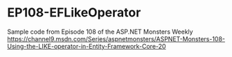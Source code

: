 # EP108-EFLikeOperator
Sample code from Episode 108 of the ASP.NET Monsters Weekly
https://channel9.msdn.com/Series/aspnetmonsters/ASPNET-Monsters-108-Using-the-LIKE-operator-in-Entity-Framework-Core-20

